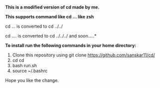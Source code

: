 **This is a modified version of cd made by me.**

**This supports command like cd ... like zsh**

cd ... is converted to cd ../../

cd .... is converted to cd ../../../ and soon.....*

**To install run the following commands in your home directory:**
1. Clone this repository using git clone https://github.com/sanskar11/cd/
2. cd cd
3. bash run.sh
4. source ~/.bashrc

Hope you like the change.
